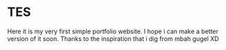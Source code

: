 # TES
Here it is my very first simple portfolio website. I hope i can make a better version of it soon. Thanks to the inspiration that i dig from mbah gugel XD
